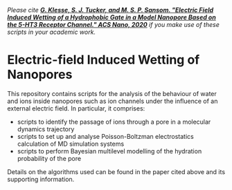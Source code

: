 *Please cite **[G. Klesse, S. J. Tucker, and M. S. P. Sansom. "Electric Field Induced Wetting of a Hydrophobic Gate in a
Model Nanopore Based on the 5-HT3 Receptor Channel." ACS Nano, 2020](https://doi.org/10.1101/2020.05.25.114157)** if you make use of these scripts in your academic work.*

# Electric-field Induced Wetting of Nanopores

This repository contains scripts for the analysis of the behaviour of water and ions inside nanopores such as ion channels under the influence of an external electric field. In particular, it comprises:

 * scripts to identify the passage of ions through a pore in a molecular dynamics trajectory
 * scripts to set up and analyse Poisson-Boltzman electrostatics calculation of MD simulation systems
 * scripts to perform Bayesian multilevel modelling of the hydration probability of the pore

Details on the algorithms used can be found in the paper cited above and its supporting information.
